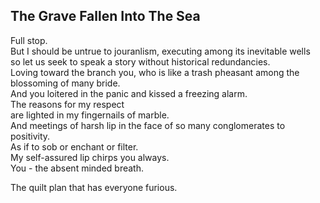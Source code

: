 The Grave Fallen Into The Sea
-----------------------------
Full stop.  
But I should be untrue to jouranlism, executing among its inevitable wells  
so let us seek to speak a story without historical redundancies.  
Loving toward the branch you, who is like a trash pheasant among the blossoming of many bride.  
And you loitered in the panic and kissed a freezing alarm.  
The reasons for my respect  
are lighted in my fingernails of marble.  
And meetings of harsh lip in the face of so many conglomerates to positivity.  
As if to sob or enchant or filter.  
My self-assured lip chirps you always.  
You - the absent minded breath.  
  
The quilt plan that has everyone furious.  
